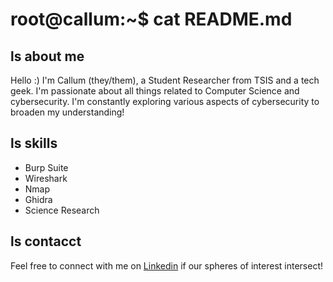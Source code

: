 # root@callum:~$ cat README.md

## ls about me
Hello :) I'm Callum (they/them), a Student Researcher from TSIS and a tech geek. I'm passionate about all things related to Computer Science and cybersecurity. I'm constantly exploring various aspects of cybersecurity to broaden my understanding! 

## ls skills
- Burp Suite
- Wireshark
- Nmap
- Ghidra
- Science Research

## ls contacct
Feel free to connect with me on [Linkedin](www.linkedin.com/in/callum-q-27a967245/) if our spheres of interest intersect!
